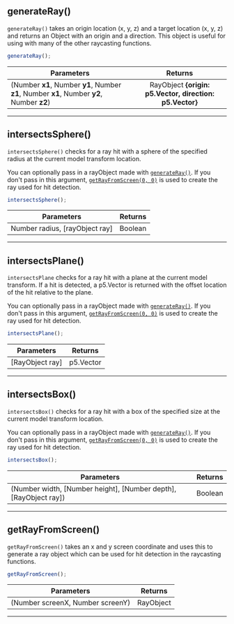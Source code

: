## generateRay()
`generateRay()` takes an origin location (x, y, z) and a target location (x, y, z) and returns an Object with an origin and a direction. This object is useful for using with many of the other raycasting functions.

```js
generateRay();
```

| Parameters        | Returns          |
| ------------- |:-------------:
| (Number __x1__, Number __y1__, Number __z1__, Number __x1__, Number __y2__, Number __z2__)  | RayObject __{origin: p5.Vector, direction: p5.Vector}__

***

## intersectsSphere()
`intersectsSphere()` checks for a ray hit with a sphere of the specified radius at the current model transform location.

You can optionally pass in a rayObject made with [`generateRay()`](#generateray). If you don't pass in this argument, [`getRayFromScreen(0, 0)`](#getRayFromScreen) is used to create the ray used for hit detection.

```js
intersectsSphere();
```

| Parameters        | Returns          |
| ------------- |:-------------:
| Number radius, [rayObject ray] | Boolean

***

## intersectsPlane()
`intersectsPlane` checks for a ray hit with a plane at the current model transform. If a hit is detected, a p5.Vector is returned with the offset location of the hit relative to the plane.

You can optionally pass in a rayObject made with [`generateRay()`](#generateray). If you don't pass in this argument, [`getRayFromScreen(0, 0)`](#getRayFromScreen) is used to create the ray used for hit detection.

```js
intersectsPlane();
```

| Parameters        | Returns          |
| ------------- |:-------------:
| [RayObject ray]  | p5.Vector

***

## intersectsBox()
`intersectsBox()` checks for a ray hit with a box of the specified size at the current model transform location.

You can optionally pass in a rayObject made with [`generateRay()`](#generateray). If you don't pass in this argument, [`getRayFromScreen(0, 0)`](#getRayFromScreen) is used to create the ray used for hit detection.


```js
intersectsBox();
```

| Parameters        | Returns          |
| ------------- |:-------------:
| (Number width, [Number height], [Number depth], [RayObject ray])  | Boolean

***

## getRayFromScreen()
`getRayFromScreen()` takes an x and y screen coordinate and uses this to generate a ray object which can be used for hit detection in the raycasting functions.

```js
getRayFromScreen();
```

| Parameters        | Returns          |
| ------------- |:-------------:
| (Number screenX, Number screenY)  | RayObject

***